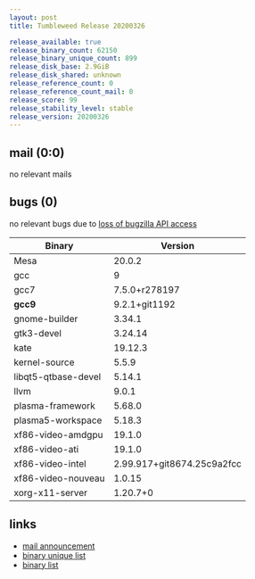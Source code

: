 ```yaml
---
layout: post
title: Tumbleweed Release 20200326

release_available: true
release_binary_count: 62150
release_binary_unique_count: 899
release_disk_base: 2.9GiB
release_disk_shared: unknown
release_reference_count: 0
release_reference_count_mail: 0
release_score: 99
release_stability_level: stable
release_version: 20200326
---
```


## mail (0:0)

no relevant mails

## bugs (0)

<!--more-->

no relevant bugs due to [loss of bugzilla API access](https://bugzilla.opensuse.org/show_bug.cgi?id=1157722)

Binary | Version
--- | ---
Mesa | 20.0.2
gcc | 9
gcc7 | 7.5.0+r278197
**gcc9** | 9.2.1+git1192
gnome-builder | 3.34.1
gtk3-devel | 3.24.14
kate | 19.12.3
kernel-source | 5.5.9
libqt5-qtbase-devel | 5.14.1
llvm | 9.0.1
plasma-framework | 5.68.0
plasma5-workspace | 5.18.3
xf86-video-amdgpu | 19.1.0
xf86-video-ati | 19.1.0
xf86-video-intel | 2.99.917+git8674.25c9a2fcc
xf86-video-nouveau | 1.0.15
xorg-x11-server | 1.20.7+0

## links

- [mail announcement](https://lists.opensuse.org/opensuse-factory/2020-03/msg00317.html)
- [binary unique list](http://download.opensuse.org/history/20200326/rpm.unique.list)
- [binary list](http://download.opensuse.org/history/20200326/rpm.list)
